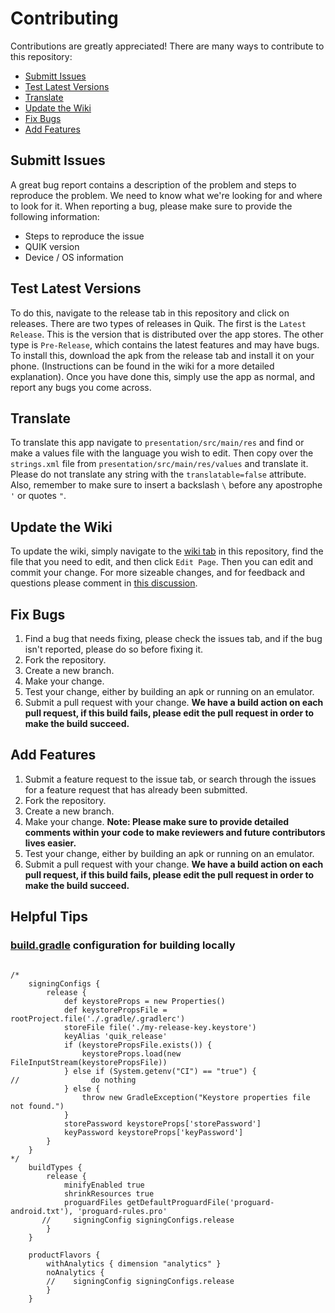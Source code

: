 # Contributing
Contributions are greatly appreciated! There are many ways to contribute to this repository:
* [Submitt Issues](#submitt-issues)
* [Test Latest Versions](#test-latest-versions)
* [Translate](#translate)
* [Update the Wiki](#update-the-wiki)
* [Fix Bugs](#fix-bugs)
* [Add Features](#add-features)
## Submitt Issues
A great bug report contains a description of the problem and steps to reproduce the problem. We need to know what we're looking for and where to look for it.
When reporting a bug, please make sure to provide the following information:
* Steps to reproduce the issue
* QUIK version
* Device / OS information
## Test Latest Versions
To do this, navigate to the release tab in this repository and click on releases. There are two types of releases in Quik. The first is the `Latest Release`.  This is the version that is distributed over the app stores. The other type is `Pre-Release`, which contains the latest features and may have bugs. To install this, download the apk from the release tab and install it on your phone. (Instructions can be found in the wiki for a more detailed explanation).
Once you have done this, simply use the app as normal, and report any bugs you come across.
## Translate
To translate this app navigate to `presentation/src/main/res` and find or make a values file with the language you wish to edit. Then copy over the `strings.xml` file from `presentation/src/main/res/values` and translate it. Please do not translate any string with the `translatable=false` attribute. Also, remember to make sure to insert a backslash `\` before any apostrophe `'` or quotes `"`.
<!--
## Translations

If you'd like to add translations to QUIK, please join the project on [Crowdin](https://crowdin.com/project/qksms). Translations that are committed directly to source files will not be accepted.
-->
## Update the Wiki 
To update the wiki, simply navigate to the [wiki tab](https://github.com/octoshrimpy/quik/wiki) in this repository, find the file that you need to edit, and then click `Edit Page`. Then you can edit and commit your change. For more sizeable changes, and for feedback and questions please comment in [this discussion](https://github.com/octoshrimpy/quik/discussions/174).
## Fix Bugs 
1. Find a bug that needs fixing, please check the issues tab, and if the bug isn't reported, please do so before fixing it.
2. Fork the repository.
3. Create a new branch.
4. Make your change.
5. Test your change, either by building an apk or running on an emulator. 
6. Submit a pull request with your change.
**We have a build action on each pull request, if this build fails, please edit the pull request in order to make the build succeed.**
## Add Features 
1. Submit a feature request to the issue tab, or search through the issues for a feature request that has already been submitted.
2. Fork the repository.
3. Create a new branch.
4. Make your change. **Note: Please make sure to provide detailed comments within your code to make reviewers and future contributors lives easier.**
5. Test your change, either by building an apk or running on an emulator. 
6. Submit a pull request with your change.
**We have a build action on each pull request, if this build fails, please edit the pull request in order to make the build succeed.**
## Helpful Tips
### [build.gradle](https://github.com/octoshrimpy/quik/blob/master/presentation/build.gradle) configuration for building locally
```

/*
    signingConfigs {
        release {
            def keystoreProps = new Properties()
            def keystorePropsFile = rootProject.file('./.gradle/.gradlerc')
            storeFile file('./my-release-key.keystore')
            keyAlias 'quik_release'
            if (keystorePropsFile.exists()) {
                keystoreProps.load(new FileInputStream(keystorePropsFile))
            } else if (System.getenv("CI") == "true") {
//                do nothing
            } else {
                throw new GradleException("Keystore properties file not found.")
            }
            storePassword keystoreProps['storePassword']
            keyPassword keystoreProps['keyPassword']
        }
    }
*/
    buildTypes {
        release {
            minifyEnabled true
            shrinkResources true
            proguardFiles getDefaultProguardFile('proguard-android.txt'), 'proguard-rules.pro'
       //     signingConfig signingConfigs.release
        }
    }

    productFlavors {
        withAnalytics { dimension "analytics" }
        noAnalytics {
        //    signingConfig signingConfigs.release
        }
    }
```
